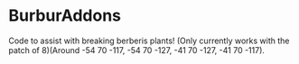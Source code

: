 # BurburAddons
Code to assist with breaking berberis plants!
(Only currently works with the patch of 8)(Around -54 70 -117, -54 70 -127, -41 70 -127, -41 70 -117).
